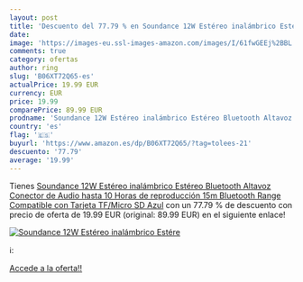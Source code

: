 ```yaml
---
layout: post
title: 'Descuento del 77.79 % en Soundance 12W Estéreo inalámbrico Estére'
date: 
image: 'https://images-eu.ssl-images-amazon.com/images/I/61fwGEEj%2BBL._SL200_.jpg'
comments: true
category: ofertas
author: ring
slug: 'B06XT72Q65-es'
actualPrice: 19.99 EUR
currency: EUR
price: 19.99
comparePrice: 89.99 EUR
prodname: 'Soundance 12W Estéreo inalámbrico Estéreo Bluetooth Altavoz Conector de Audio  hasta 10 Horas de reproducción 15m Bluetooth Range  Compatible con Tarjeta TF/Micro SD  Azul'
country: 'es'
flag: '🇪🇸'
buyurl: 'https://www.amazon.es/dp/B06XT72Q65/?tag=tolees-21'
descuento: '77.79'
average: '19.99'
---
```


Tienes [Soundance 12W Estéreo inalámbrico Estéreo Bluetooth Altavoz Conector de Audio  hasta 10 Horas de reproducción 15m Bluetooth Range  Compatible con Tarjeta TF/Micro SD  Azul](https://www.amazon.es/dp/B06XT72Q65/?tag=tolees-21) con un 77.79 % de descuento con precio de oferta de 19.99 EUR (original: 89.99 EUR) en el siguiente enlace!

[![Soundance 12W Estéreo inalámbrico Estére](https://images-eu.ssl-images-amazon.com/images/I/61fwGEEj%2BBL._SL200_.jpg)](https://www.amazon.es/dp/B06XT72Q65/?tag=tolees-21)

ℹ️:


[Accede a la oferta!!](https://www.amazon.es/dp/B06XT72Q65/?tag=tolees-21)
